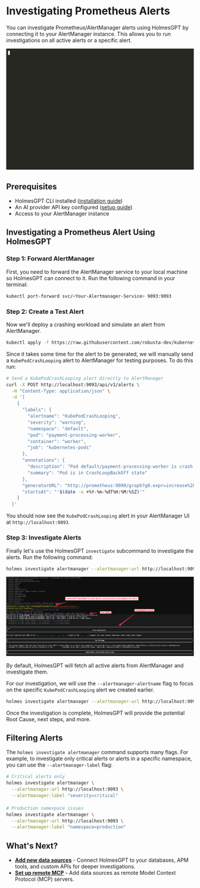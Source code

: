 # Investigating Prometheus Alerts

You can investigate Prometheus/AlertManager alerts using HolmesGPT by connecting it to your AlertManager instance. This allows you to run investigations on all active alerts or a specific alert.

![Single Alert Investigation](../assets/alertmanager-single-alert-investigation.gif)

## Prerequisites

- HolmesGPT CLI installed ([installation guide](../installation/cli-installation.md))
- An AI provider API key configured ([setup guide](../ai-providers/index.md))
- Access to your AlertManager instance

## Investigating a Prometheus Alert Using HolmesGPT


### Step 1: Forward AlertManager

First, you need to forward the AlertManager service to your local machine so HolmesGPT can connect to it. Run the following command in your terminal:

```bash
kubectl port-forward svc/<Your-Alertmanager-Service> 9093:9093
```

### Step 2: Create a Test Alert

Now we'll deploy a crashing workload and simulate an alert from AlertManager.

```bash
kubectl apply -f https://raw.githubusercontent.com/robusta-dev/kubernetes-demos/main/crashpod/broken.yaml
```
Since it takes some time for the alert to be generated, we will manually send a `KubePodCrashLooping` alert to AlertManager for testing purposes. To do this run:
```bash
# Send a KubePodCrashLooping alert directly to AlertManager
curl -X POST http://localhost:9093/api/v1/alerts \
  -H "Content-Type: application/json" \
  -d '[
    {
      "labels": {
        "alertname": "KubePodCrashLooping",
        "severity": "warning",
        "namespace": "default",
        "pod": "payment-processing-worker",
        "container": "worker",
        "job": "kubernetes-pods"
      },
      "annotations": {
        "description": "Pod default/payment-processing-worker is crash looping",
        "summary": "Pod is in CrashLoopBackOff state"
      },
      "generatorURL": "http://prometheus:9090/graph?g0.expr=increase%28kube_pod_container_status_restarts_total%5B1h%5D%29%20%3E%205",
      "startsAt": "'$(date -u +%Y-%m-%dT%H:%M:%SZ)'"
    }
  ]'
```
You should now see the `KubePodCrashLooping` alert in your AlertManager UI at `http://localhost:9093`.

### Step 3: Investigate Alerts

Finally let's use the HolmesGPT `investigate` subcommand to investigate the alerts. Run the following command:

```bash
holmes investigate alertmanager --alertmanager-url http://localhost:9093
```
![AlertManager Alert Investigation](../assets/alertmanager-all-alert-investigation.png)

By default, HolmesGPT will fetch all active alerts from AlertManager and investigate them.

For our investigation, we will use the `--alertmanager-alertname` flag to focus on the specific `KubePodCrashLooping` alert we created earlier.
```bash
holmes investigate alertmanager --alertmanager-url http://localhost:9093 --alertmanager-alertname "KubePodCrashLooping"
```
Once the investigation is complete, HolmesGPT will provide the potential Root Cause, next steps, and more.

## Filtering Alerts

The `holmes investigate alertmanager` command supports many flags. For example, to investigate only critical alerts or alerts in a specific namespace, you can use the `--alertmanager-label` flag:

```bash
# Critical alerts only
holmes investigate alertmanager \
  --alertmanager-url http://localhost:9093 \
  --alertmanager-label "severity=critical"

# Production namespace issues
holmes investigate alertmanager \
  --alertmanager-url http://localhost:9093 \
  --alertmanager-label "namespace=production"
```


## What's Next?
- **[Add new data sources](../data-sources/index.md)** - Connect HolmesGPT to your databases, APM tools, and custom APIs for deeper investigations.
- **[Set up remote MCP](../data-sources/remote-mcp-servers.md)** - Add data sources as remote Model Context Protocol (MCP) servers.
